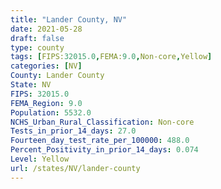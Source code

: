 ```yaml
---
title: "Lander County, NV"
date: 2021-05-28
draft: false
type: county
tags: [FIPS:32015.0,FEMA:9.0,Non-core,Yellow]
categories: [NV]
County: Lander County
State: NV
FIPS: 32015.0
FEMA_Region: 9.0
Population: 5532.0
NCHS_Urban_Rural_Classification: Non-core
Tests_in_prior_14_days: 27.0
Fourteen_day_test_rate_per_100000: 488.0
Percent_Positivity_in_prior_14_days: 0.074
Level: Yellow
url: /states/NV/lander-county
---
```



